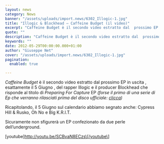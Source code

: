```yaml
---
layout: news
category: News
banner: "/assets/uploads/import.news/6302_Illogic-1.jpg"
title: "Illogic & Blockhead – Caffeine Budget (il video)"
excerpt: "Caffeine Budget è il secondo video estratto dal  prossimo EP in uscita , esattamente il 5 Giugno , del rapper Illogic e il producer Blockhead che risponde al titolo di Preparing For Capture EP (forse il primo di una serie di Ep che verranno rilasciati prima del disco ufficiale: clicca) Ricapitolando, il 5 Giugno sul [&hellip"
quote: ""
description: "Caffeine Budget è il secondo video estratto dal  prossimo EP in uscita , esattamente il 5 Giugno , del rapper Illogic e il producer Blockhead che risponde al titolo di Preparing For Capture EP (forse il primo di una serie di Ep che verranno rilasciati prima del disco ufficiale: clicca) Ricapitolando, il 5 Giugno sul [&hellip"
keywords: ""
date: 2012-05-29T00:00:00.000+01:00
author: "Giuseppe Net"
cover: "/assets/uploads/import.news/6302_Illogic-1.jpg"
pagination:
  enabled: true

---
```


_Caffeine Budget_ è il secondo video estratto dal prossimo EP in uscita , esattamente il 5 Giugno , del rapper Illogic e il producer Blockhead che risponde al titolo di _Preparing For Capture_ EP _(forse il primo di una serie di Ep che verranno rilasciati prima del disco ufficiale: [clicca](https://hotmc.com/illogic-blockhead-sono-pronti-a-rilasciare-un-nuovo-album/))_

Ricapitolando, il 5 Giugno sul calendario abbiamo segnato anche: Cypress Hill & Rusko, Oh No e Big K.R.I.T.

Sicuramente non sfigurerà un EP confezionato da due perle dell’underground.

\[youtube\]http://youtu.be/SCBvaN8ECzs\[/youtube\]